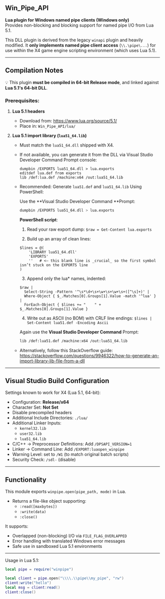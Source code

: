 Win_Pipe_API
------------

**Lua plugin for Windows named pipe clients (Windows only)**  
Provides non-blocking and blocking support for named pipe I/O from Lua 5.1.

This DLL plugin is derived from the legacy `winapi` plugin and heavily modified. It **only implements named pipe client access** (`\\.\pipe\...`) for use within the X4 game engine scripting environment (which uses Lua 5.1).

---

Compilation Notes
-----------------

💡 This plugin **must be compiled in 64-bit Release mode**, and linked against **Lua 5.1's 64-bit DLL**.

### Prerequisites:

1. **Lua 5.1 headers**
   - Download from: https://www.lua.org/source/5.1/
   - Place in: `Win_Pipe_API/lua/`

2. **Lua 5.1 import library (`lua51_64.lib`)**
   - Must match the `lua51_64.dll` shipped with X4.
   - If not available, you can generate it from the DLL via Visual Studio Developer Command Prompt console:

     ```
     dumpbin /EXPORTS lua51_64.dll > lua.exports
     editdef lua.def from exports
     lib /def:lua.def /machine:x64 /out:lua51_64.lib
     ```

   - Recommended: Generate `lua51.def` and `lua51_64.lib` Using PowerShell:

        Use the **Visual Studio Developer Command **Prompt:
        ```sh
        dumpbin /EXPORTS lua51_64.dll > lua.exports
        ```
        **PowerShell script**:
        1) Read your raw export dump:
        ```$raw = Get-Content lua.exports```

        2) Build up an array of clean lines:
        ```
        $lines = @(
            'LIBRARY lua51_64.dll'
            'EXPORTS'
            ''   # <— this blank line is _crucial_ so the first symbol isn’t stuck on the EXPORTS line
        )
        ```

        3) Append only the lua* names, indented:
        ```
        $raw |
          Select-String -Pattern '^\s*\d+\s+\w+\s+\w+\s+([^\s]+)' |
          Where-Object { $_.Matches[0].Groups[1].Value -match '^lua' } |
          ForEach-Object { $lines += "    " + $_.Matches[0].Groups[1].Value }
        ```

        4) Write out as ASCII (no BOM) with CRLF line endings:
        ```$lines | Set-Content lua51.def -Encoding Ascii```


        Again use the **Visual Studio Developer Command** Prompt:
        ```sh
        lib /def:lua51.def /machine:x64 /out:lua51_64.lib
        ```

   - Alternatively, follow this StackOverflow guide:  
     https://stackoverflow.com/questions/9946322/how-to-generate-an-import-library-lib-file-from-a-dll

---

Visual Studio Build Configuration
---------------------------------

Settings known to work for X4 (Lua 5.1, 64-bit):

- Configuration: **Release/x64**
- Character Set: **Not Set**
- Disable precompiled headers
- Additional Include Directories: `./lua/`
- Additional Linker Inputs:
  - `kernel32.lib`
  - `user32.lib`
  - `lua51_64.lib`
- C/C++ → Preprocessor Definitions: Add `/DPSAPI_VERSION=1`
- Linker → Command Line: Add `/EXPORT:luaopen_winpipe`
- Warning Level: set to `/W1` (to match original batch scripts)
- Security Check: `/sdl-` (disable)

---

Functionality
-------------

This module exports `winpipe.open(pipe_path, mode)` in Lua.

- Returns a file-like object supporting:
  - `:read([maxbytes])`
  - `:write(data)`
  - `:close()`

It supports:
- Overlapped (non-blocking) I/O via `FILE_FLAG_OVERLAPPED`
- Error handling with translated Windows error messages
- Safe use in sandboxed Lua 5.1 environments

---

Usage in Lua 5.1:

```lua
local pipe = require("winpipe")

local client = pipe.open("\\\\.\\pipe\\my_pipe", "rw")
client:write("hello")
local msg = client:read()
client:close()
```
